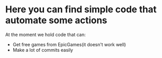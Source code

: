 # Here you can find simple code that automate some actions

At the moment we hold code that can:

- Get free games from EpicGames(it doesn't work well)
- Make a lot of commits easily